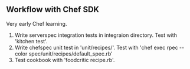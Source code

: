 ## Workflow with Chef SDK

Very early Chef learning.

1. Write serverspec integration tests in integraion directory. Test with 'kitchen test'.
1. Write chefspec unit test in 'unit/recipes/'. Test with 'chef exec rpec --color spec/unit/recipes/default_spec.rb'
1. Test cookbook with 'foodcritic recipe.rb'.
